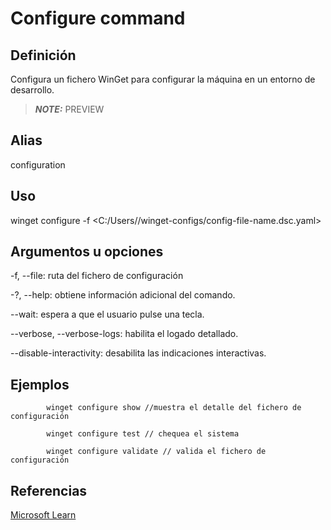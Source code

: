 # Configure command

## Definición

Configura un fichero WinGet para configurar la máquina en un entorno de desarrollo.

> **_NOTE:_** PREVIEW

## Alias

configuration

## Uso

winget configure -f <C:/Users/<username>/winget-configs/config-file-name.dsc.yaml>

## Argumentos u opciones

-f, --file: ruta del fichero de configuración

-?, --help: obtiene información adicional del comando.

--wait: espera a que el usuario pulse una tecla.

--verbose, --verbose-logs: habilita el logado detallado.

--disable-interactivity: desabilita las indicaciones interactivas.

## Ejemplos 

            winget configure show //muestra el detalle del fichero de configuración

            winget configure test // chequea el sistema

            winget configure validate // valida el fichero de configuración

## Referencias

[Microsoft Learn](https://learn.microsoft.com/en-us/windows/package-manager/winget/install)
